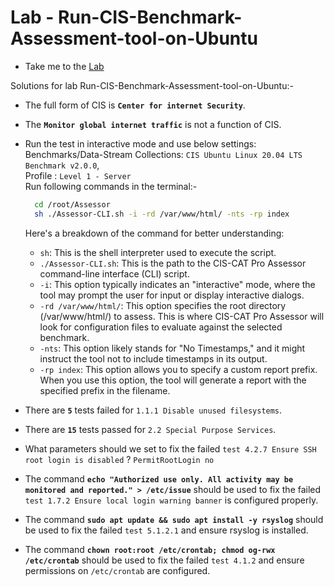 #  Lab - Run-CIS-Benchmark-Assessment-tool-on-Ubuntu

  - Take me to the [Lab](https://kodekloud.com/topic/lab-run-cis-benchmark-assessment-tool-on-ubuntu/)

Solutions for lab Run-CIS-Benchmark-Assessment-tool-on-Ubuntu:-

- The full form of CIS is **`Center for internet Security`**.

- The **`Monitor global internet traffic`** is not a function of CIS.

- Run the test in interactive mode and use below settings: <br>
    Benchmarks/Data-Stream Collections: `CIS Ubuntu Linux 20.04 LTS Benchmark v2.0.0`,<br>
    Profile : `Level 1 - Server`<br>
    Run following commands in the terminal:- <br>
    ```sh
      cd /root/Assessor 
      sh ./Assessor-CLI.sh -i -rd /var/www/html/ -nts -rp index      
    ```

    Here's a breakdown of the command for better understanding:

    - `sh`: This is the shell interpreter used to execute the script.
    - `./Assessor-CLI.sh`: This is the path to the CIS-CAT Pro Assessor command-line interface (CLI) script.
    - `-i`: This option typically indicates an "interactive" mode, where the tool may prompt the user for input or display interactive dialogs.
    - `-rd /var/www/html/`: This option specifies the root directory (/var/www/html/) to assess. This is where CIS-CAT Pro Assessor will look for configuration files to evaluate against the selected benchmark.
    - `-nts`: This option likely stands for "No Timestamps," and it might instruct the tool not to include timestamps in its output.
    - `-rp index`: This option allows you to specify a custom report prefix. When you use this option, the tool will generate a report with the specified prefix in the filename.<br>

- There are **`5`** tests failed for `1.1.1 Disable unused filesystems`.

- There are **`15`** tests passed for `2.2 Special Purpose Services`.

- What parameters should we set to fix the failed `test 4.2.7 Ensure SSH root login is disabled` ? `PermitRootLogin no`

- The command **`echo "Authorized use only. All activity may be monitored and reported." > /etc/issue`** should be used to fix the failed `test 1.7.2 Ensure local login warning banner` is configured properly.

- The command **`sudo apt update && sudo apt install -y rsyslog`** should be used to fix the failed `test 5.1.2.1` and ensure rsyslog is installed.

- The command **`chown root:root /etc/crontab; chmod og-rwx /etc/crontab`** should be used to fix the failed `test 4.1.2` and ensure permissions on `/etc/crontab` are configured.




